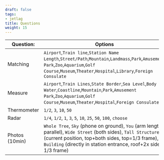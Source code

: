 ```yaml
---
draft: false
tags:
- jetlag
title: Questions
weight: 15
---
```


| Question:      | Options                                                                                                                                                                                                                                  | Cards    |
| -------------- | ---------------------------------------------------------------------------------------------------------------------------------------------------------------------------------------------------------------------------------------- | -------- |
| Matching       | `Airport`,`Train line`,`Station Name Length`,`Street/Path`,`Mountain`,`Landmass`,`Park`,`Amusement Park`,`Zoo`,`Aquarium`,`Golf Course`,`Museum`,`Theater`,`Hospital`,`Library`,`Foreign Consulate`                                      | **D3P1** |
| Measure        | `Airport`,`Train Lines`,`State Border`,`Sea Level`,`Body Water`,`Coastline`,`Mountain`,`Park`,`Amusement Park`,`Zoo`,`Aquarium`,`Golf Course`,`Museum`,`Theater`,`Hospital`,`Foreign Consulate`                                          | **D3P1** |
| Thermometer    | `1/2`, `3`, `10`, `50`                                                                                                                                                                                                                   | **D2P1** |
| Radar          | `1/4`, `1/2`, `1`, `3`, `5`, `10`, `25`, `50`, `100`, `choose`                                                                                                                                                                           | **D2P1** |
| Photos (10min) | `Whole Tree`, `Sky` (phone on ground), `You` (arm length, parallel), `Wide Street` (both sides), `Tall Structure` (current position, top+both sides, top=1/3 frame), `Building` (directly in station entrance, roof+2x sides, 1/3 frame) | **D1**   |
